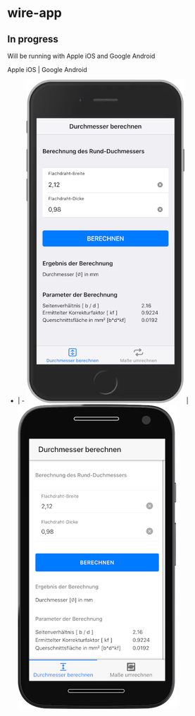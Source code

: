 # wire-app

## In progress

Will be running with Apple iOS and Google Android

Apple iOS | Google Android
- | - 
![alt](ios.png) | ![alt](android.png)